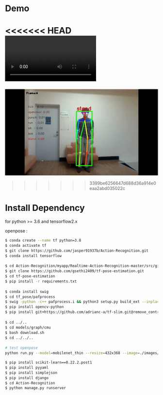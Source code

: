 # Demo
<<<<<<< HEAD
![](https://github.com/jasper91937b/Action-Recognition/blob/master/myapp/static/img/demo.mp4)
=======
![](https://github.com/jasper91937b/Action-Recognition/blob/master/demo/demo.gif)
>>>>>>> 3399be6256647d688d36a914e0eaa2abd035022c



# Install Dependency
for python >= 3.6 and tensorflow2.x

openpose :
```bash
$ conda create --name tf python=3.8
$ conda activate tf
$ git clone https://github.com/jasper91937b/Action-Recognition.git
$ conda install tensorflow  

$ cd Action-Recognition/myapp/Realtime-Action-Recognition-master/src/githubs 
$ git clone https://github.com/gsethi2409/tf-pose-estimation.git
$ cd tf-pose-estimation
$ pip install -r requirements.txt

$ conda install swig
$ cd tf_pose/pafprocess
$ swig -python -c++ pafprocess.i && python3 setup.py build_ext --inplace
$ pip install opencv-python
$ pip install git+https://github.com/adrianc-a/tf-slim.git@remove_contrib

$ cd ../..
$ cd models/graph/cmu
$ bash download.sh
$ cd ../../..

# test openpose
python run.py --model=mobilenet_thin --resize=432x368 --image=./images/p1.jpg
```

```bash
$ pip install scikit-learn==0.22.2.post1
$ pip install pyyaml
$ pip install simplejson
$ pip install django
$ cd Action-Recognition
$ python manage.py runserver
```
